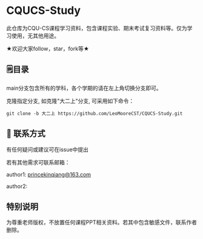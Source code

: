 # CQUCS-Study

此仓库为CQU-CS课程学习资料，包含课程实验、期末考试复习资料等。仅为学习使用，无其他用途。

★欢迎大家follow，star，fork等★

## **🗒️**目录

main分支包含所有的学科，各个学期的请在左上角切换分支即可。

克隆指定分支, 如克隆"大二上"分支, 可采用如下命令：
```shell
git clone -b 大二上 https://github.com/LeoMooreCST/CQUCS-Study.git
```

## 📧 联系方式

有任何疑问或建议可在issue中提出

若有其他需求可联系邮箱：

author1: princekinqiang@163.com

author2:

## 特别说明

为尊重老师版权，不放置任何课程PPT相关资料。若其中包含敏感文件，联系作者删除。
